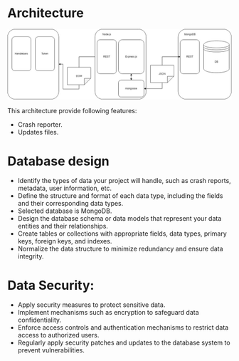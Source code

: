 # Architecture

![My Remote Image](/Architecture.jpg)

This architecture provide following features:
- Crash reporter.
- Updates files.

# Database design

- Identify the types of data your project will handle, such as crash reports, metadata, user information, etc.
- Define the structure and format of each data type, including the fields and their corresponding data types.
- Selected database is MongoDB.
- Design the database schema or data models that represent your data entities and their relationships.
- Create tables or collections with appropriate fields, data types, primary keys, foreign keys, and indexes.
- Normalize the data structure to minimize redundancy and ensure data integrity.

# Data Security:

- Apply security measures to protect sensitive data.
- Implement mechanisms such as encryption to safeguard data confidentiality.
- Enforce access controls and authentication mechanisms to restrict data access to authorized users.
- Regularly apply security patches and updates to the database system to prevent vulnerabilities.